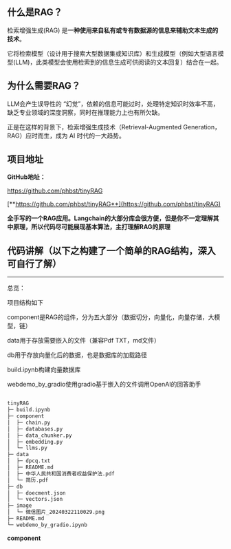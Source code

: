 ## 什么是RAG？

检索增强生成(RAG) 是**一种使用来自私有或专有数据源的信息来辅助文本生成的技术**。

它将检索模型（设计用于搜索大型数据集或知识库）和生成模型（例如大型语言模型(LLM)，此类模型会使用检索到的信息生成可供阅读的文本回复）结合在一起。

## 为什么需要RAG？

LLM会产生误导性的 “幻觉”，依赖的信息可能过时，处理特定知识时效率不高，缺乏专业领域的深度洞察，同时在推理能力上也有所欠缺。

正是在这样的背景下，检索增强生成技术（Retrieval-Augmented Generation，RAG）应时而生，成为 AI 时代的一大趋势。

## 项目地址

**GitHub地址：**

https://github.com/phbst/tinyRAG

[**https://github.com/phbst/tinyRAG**](https://github.com/phbst/tinyRAG)

**全手写的一个RAG应用。Langchain的大部分库会很方便，但是你不一定理解其中原理，所以代码尽可能展现基本算法，主打理解RAG的原理**

## 代码讲解（以下之构建了一个简单的RAG结构，深入可自行了解）

---

总览：

项目结构如下

component是RAG的组件，分为五大部分（数据切分，向量化，向量存储，大模型，链）

data用于存放需要嵌入的文件（兼容Pdf  TXT，md文件）

db用于存放向量化后的数据，也是数据库的加载路径

build.ipynb构建向量数据库

webdemo_by_gradio使用gradio基于嵌入的文件调用OpenAI的回答助手

```markdown

tinyRAG
├─ build.ipynb
├─ component
│  ├─ chain.py
│  ├─ databases.py
│  ├─ data_chunker.py
│  ├─ embedding.py
│  └─ llms.py
├─ data
│  ├─ dpcq.txt
│  ├─ README.md
│  ├─ 中华人民共和国消费者权益保护法.pdf
│  └─ 简历.pdf
├─ db
│  ├─ doecment.json
│  └─ vectors.json
├─ image
│  └─ 微信图片_20240322110029.png
├─ README.md
└─ webdemo_by_gradio.ipynb
```

**component**